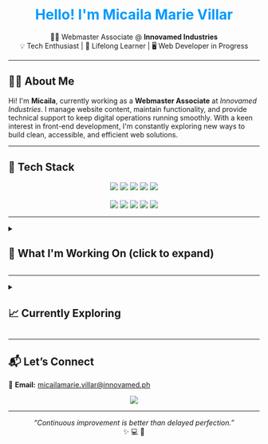 <h1 align="center" style="color:#0099FF;">Hello! I'm Micaila Marie Villar</h1>
<p align="center">
  👩‍💻 Webmaster Associate @ <b>Innovamed Industries</b>  
  <br>💡 Tech Enthusiast | 🌱 Lifelong Learner | 🖥 Web Developer in Progress
</p>

<hr>

<h2>👩‍💻 About Me</h2>

<p>
Hi! I'm <b>Micaila</b>, currently working as a <b>Webmaster Associate</b> at <i>Innovamed Industries</i>.  
I manage website content, maintain functionality, and provide technical support to keep digital operations running smoothly.  
With a keen interest in front-end development, I'm constantly exploring new ways to build clean, accessible, and efficient web solutions.
</p>

---

<h2>🎨 Tech Stack </h2>

<p align="center">
  <img src="https://img.shields.io/badge/Java-ED8B00?style=for-the-badge&logo=openjdk&logoColor=white" />
  <img src="https://img.shields.io/badge/Python-3776AB?style=for-the-badge&logo=python&logoColor=white" />
  <img src="https://img.shields.io/badge/HTML5-E34F26?style=for-the-badge&logo=html5&logoColor=white" />
  <img src="https://img.shields.io/badge/CSS3-1572B6?style=for-the-badge&logo=css3&logoColor=white" />
  <img src="https://img.shields.io/badge/JavaScript-F7DF1E?style=for-the-badge&logo=javascript&logoColor=black" />
  <br><br>
  <img src="https://img.shields.io/badge/MySQL-005C84?style=for-the-badge&logo=mysql&logoColor=white" />
  <img src="https://img.shields.io/badge/Git-F05032?style=for-the-badge&logo=git&logoColor=white" />
  <img src="https://img.shields.io/badge/GitHub-181717?style=for-the-badge&logo=github&logoColor=white" />
  <img src="https://img.shields.io/badge/VS%20Code-007ACC?style=for-the-badge&logo=visual-studio-code&logoColor=white" />
  <img src="https://img.shields.io/badge/Canva-00C4CC?style=for-the-badge&logo=canva&logoColor=white" />
</p>

---

<details>
<summary><h2>🚀 What I'm Working On (click to expand)</h2></summary>
<br>
<ul>
  <li>🖥️ Maintaining and updating the Innovamed website</li>
  <li>🛠️ Providing tech support for internal teams</li>
  <li>🤝 Enhancing collaboration and communication processes</li>
</ul>
</details>

---

<details>
<summary><h2>📈 Currently Exploring</h2></summary>
<br>
<ul>
  <li>🔗 API integration</li>
  <li>⚛️ React (soon!)</li>
  <li>🛒 WooCommerce</li>
  <li>📋 Task management tools (Jira)</li>
</ul>
</details>

---

<h2>📬 Let’s Connect</h2>

<p>
📧 <strong>Email:</strong> <a href="mailto:micailamarie.villar@innovamed.ph">micailamarie.villar@innovamed.ph</a>  
</p>

<p align="center">
  <img src="https://readme-typing-svg.demolab.com?font=Fira+Code&duration=3000&pause=1000&color=00C4FF&center=true&width=500&lines=Let's+build+great+things+together!;Always+learning+and+growing.;Coding+with+purpose+and+passion.">
</p>

<hr>

<p align="center">
  <i>“Continuous improvement is better than delayed perfection.”</i>  
  <br>✨ 💻 🚀
</p>

